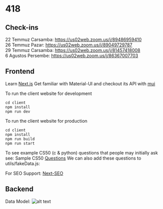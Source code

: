 # 418

## Check-ins

22 Temmuz Carsamba: https://us02web.zoom.us/j/89486959410 <br/>
26 Temmuz Pazar: https://us02web.zoom.us/j/89049729787 <br/>
29 Temmuz Carsamba: https://us02web.zoom.us/j/81457418008 <br />
6 Agustos Persembe: https://us02web.zoom.us/j/86367007703

## Frontend
Learn [Next.js](https://nextjs.org/learn/basics/create-nextjs-app)
Get familiar with Material-UI and checkout its API with [mui](https://material-ui.com/getting-started/learn/)

To run the client website for development

```
cd client
npm install
npm run dev
```

To run the client website for production

```
cd client
npm install
npm run build
npm run start
```
To see example CS50 (c & python) questions that people may initially ask see:
Sample CS50 [Questions](https://stackoverflow.com/questions/tagged/cs50?tab=newest&page=2&pagesize=15)
We can also add these questions to utils/fakeData.js: 

For SEO Support: [Next-SEO](https://github.com/garmeeh/next-seo)

## Backend

Data Model: 
![alt text](https://github.com/egeozin/418/blob/master/data-model.png "Data-Model")


